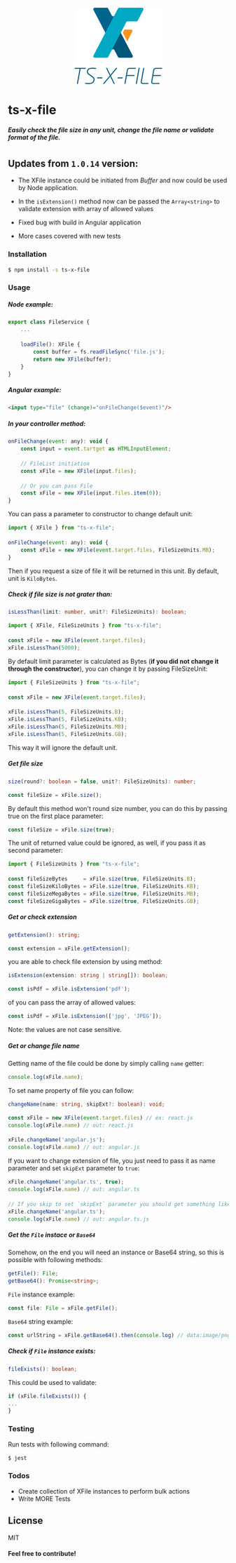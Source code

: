 <p align="center">
  <img alt="ts-x-file-thumbnail-logo" src="https://raw.githubusercontent.com/stveljko012/ts-x-file/master/logo/ts-x-file-nobg-200.png">
</p>

# ts-x-file

##### Easily check the file size in any unit, change the file name or validate format of the file.

#
## Updates from ``1.0.14`` version:

- The XFile instance could be initiated from *Buffer* and now could be used by Node application.
- In the ``isExtension()`` method now can be passed the ``Array<string>`` to validate extension with array of allowed values

- Fixed bug with build in Angular application
- More cases covered with new tests


### Installation

```sh
$ npm install -s ts-x-file
```
### Usage

##### Node example:
```javascript
export class FileService {
    ...

    loadFile(): XFile {
        const buffer = fs.readFileSync('file.js');
        return new XFile(buffer);
    }
}
```

##### Angular example:

```HTML code
<input type="file" (change)="onFileChange($event)"/>
```
##### In your controller method:

```javascript
onFileChange(event: any): void {
    const input = event.tartget as HTMLInputElement;

    // FileList initiation
    const xFile = new XFile(input.files);
    
    // Or you can pass File 
    const xFile = new XFile(input.files.item(0));
}
```

You can pass a parameter to constructor to change default unit:
```javascript
import { XFile } from "ts-x-file";

onFileChange(event: any): void {
    const xFile = new XFile(event.target.files, FileSizeUnits.MB);
}
```
Then if you request a size of file it will be returned in this unit. By default, unit is ``KiloBytes``.
##### Check if file size is not grater than:
```typescript
isLessThan(limit: number, unit?: FileSizeUnits): boolean;
```
```javascript
import { XFile, FileSizeUnits } from "ts-x-file";

const xFile = new XFile(event.target.files);
xFile.isLessThan(5000);
```

By default limit parameter is calculated as Bytes (**if you did not change it through the constructor**), you can change it by passing FileSizeUnit:

```javascript
import { FileSizeUnits } from "ts-x-file";

const xFile = new XFile(event.target.files);

xFile.isLessThan(5, FileSizeUnits.B);
xFile.isLessThan(5, FileSizeUnits.KB);
xFile.isLessThan(5, FileSizeUnits.MB);
xFile.isLessThan(5, FileSizeUnits.GB);
```

This way it will ignore the default unit.

##### Get file size
```typescript
size(round?: boolean = false, unit?: FileSizeUnits): number;
```

```javascript
const fileSize = xFile.size();
```
By default this method won't round size number, you can do this by passing true on the first place parameter:
```typescript
const fileSize = xFile.size(true);
```
The unit of returned value could be ignored, as well, if you pass it as second parameter:
```javascript
import { FileSizeUnits } from "ts-x-file";

const fileSizeBytes     = xFile.size(true, FileSizeUnits.B);
const fileSizeKiloBytes = xFile.size(true, FileSizeUnits.KB);
const fileSizeMegaBytes = xFile.size(true, FileSizeUnits.MB);
const fileSizeGigaBytes = xFile.size(true, FileSizeUnits.GB);
```

##### Get or check extension

```typescript
getExtension(): string;
```
```javascript
const extension = xFile.getExtension();
```

you are able to check file extension by using method:
```typescript
isExtension(extension: string | string[]): boolean;
```
```javascript
const isPdf = xFile.isExtension('pdf');
```
of you can pass the array of allowed values:
```javascript
const isPdf = xFile.isExtension(['jpg', 'JPEG']);
```

Note: the values are not case sensitive.


##### Get or change file name
Getting name of the file could be done by simply calling ``name`` getter:
```javascript
console.log(xFile.name);
```
To set name property of file you can follow:
```typescript
changeName(name: string, skipExt?: boolean): void;
```
```javascript
const xFile = new XFile(event.target.files) // ex: react.js
console.log(xFile.name) // out: react.js

xFile.changeName('angular.js');
console.log(xFile.name) // out: angular.js
```

If you want to change extension of file, you just need to pass it as name parameter and set ``skipExt`` parameter to ``true``:
```javascript
xFile.changeName('angular.ts', true);
console.log(xFile.name) // out: angular.ts

// If you skip to set `skipExt` parameter you should get something like this:
xFile.changeName('angular.ts');
console.log(xFile.name) // out: angular.ts.js
```

##### Get the ``File`` instace or ``Base64``

Somehow, on the end you will need an instance or Base64 string, so this is possible with following methods:
```typescript
getFile(): File;
getBase64(): Promise<string>;
```

``File`` instance example:
```javascript
const file: File = xFile.getFile();
```

``Base64`` string example:
```javascript
const urlString = xFile.getBase64().then(console.log) // data:image/png;base64,...
```

##### Check if ``File`` instance exists:

```typescript
fileExists(): boolean;
```

This could be used to validate:

```javascript
if (xFile.fileExists()) {
...
}
```

### Testing

Run tests with following command:
```sh
$ jest
```

### Todos

 - Create collection of XFile instances to perform bulk actions
 - Write MORE Tests

License
----

MIT

#### Feel free to contribute!



